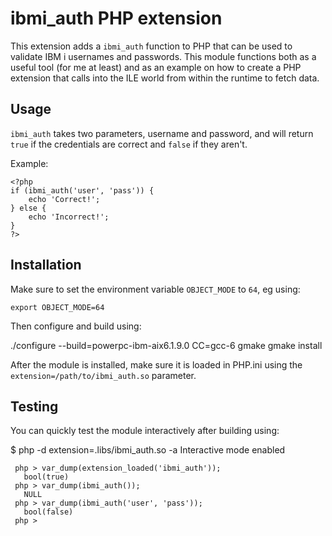 # ibmi_auth PHP extension

This extension adds a `ibmi_auth` function to PHP that can be used to validate IBM i usernames and passwords. This module functions both as a useful tool (for me at least) and as an example on how to create a PHP extension that calls into the ILE world from within the runtime to fetch data.

## Usage

`ibmi_auth` takes two parameters, username and password, and will return `true` if the credentials are correct and `false` if they aren't.

Example:

    <?php
    if (ibmi_auth('user', 'pass')) {
        echo 'Correct!';
    } else {
        echo 'Incorrect!';
    }
    ?>

## Installation

Make sure to set the environment variable `OBJECT_MODE` to `64`, eg using:

    export OBJECT_MODE=64

Then configure and build using: 

   ./configure --build=powerpc-ibm-aix6.1.9.0  CC=gcc-6
   gmake 
   gmake install

After the module is installed, make sure it is loaded in PHP.ini using the `extension=/path/to/ibmi_auth.so` parameter.

## Testing

You can quickly test the module interactively after building using: 

   $ php -d extension=.libs/ibmi_auth.so -a
     Interactive mode enabled
    
     php > var_dump(extension_loaded('ibmi_auth'));
       bool(true)
     php > var_dump(ibmi_auth());
       NULL
     php > var_dump(ibmi_auth('user', 'pass'));
       bool(false)
     php > 
